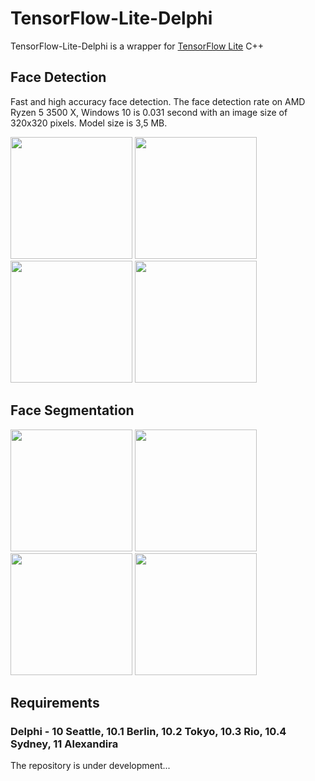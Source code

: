 # TensorFlow-Lite-Delphi
TensorFlow-Lite-Delphi is a wrapper for <a href="https://www.tensorflow.org/lite?hl=en">TensorFlow Lite</a> C++ 

<h2>Face Detection</h2>

Fast and high accuracy face detection. The face detection rate on AMD Ryzen 5 3500 X, Windows 10 is 0.031 second with an image size of 320x320 pixels. Model size is 3,5 MB.

<div align="left">
    <img src="https://github.com/DonkeySmall/TensorFlow-Lite-Delphi/blob/master/screenshots/Face%20Detection/image_02.jpg" width="195px"</img> 
    <img src="https://github.com/DonkeySmall/TensorFlow-Lite-Delphi/blob/master/screenshots/Face%20Detection/image_08.jpg" width="195px"</img> 
    <img src="https://github.com/DonkeySmall/TensorFlow-Lite-Delphi/blob/master/screenshots/Face%20Detection/image_04.jpg" width="195px"</img> 
    <img src="https://github.com/DonkeySmall/TensorFlow-Lite-Delphi/blob/master/screenshots/Face%20Detection/image_05.jpg" width="195px"</img>  
</div>

<h2>Face Segmentation</h2>

<div align="left">
    <img src="https://github.com/DonkeySmall/TensorFlow-Lite-Delphi/blob/master/screenshots/Face%20Segmentation/image_01.jpg" width="195px"</img> 
    <img src="https://github.com/DonkeySmall/TensorFlow-Lite-Delphi/blob/master/screenshots/Face%20Segmentation/image_02.jpg" width="195px"</img> 
    <img src="https://github.com/DonkeySmall/TensorFlow-Lite-Delphi/blob/master/screenshots/Face%20Segmentation/image_03.jpg" width="195px"</img> 
    <img src="https://github.com/DonkeySmall/TensorFlow-Lite-Delphi/blob/master/screenshots/Face%20Segmentation/image_04.jpg" width="195px"</img>  
</div>

<h2>Requirements</h2>

<h3>Delphi - 10 Seattle, 10.1 Berlin, 10.2 Tokyo, 10.3 Rio, 10.4 Sydney, 11 Alexandira</h3> 

The repository is under development...
